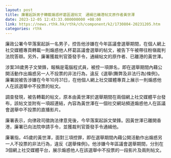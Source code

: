 ```yaml
---
layout: post
title: 廉署起訴男子轉載煽惑杯葛區選帖文　通緝已離港帖文原作者黃世澤
date: 2023-12-05 12:43:33.000000000 +08:00
link: https://news.rthk.hk/rthk/ch/component/k2/1730804-20231205.htm
categories: rthk
---
```


廉政公署今早落案起訴一名男子，控告他涉嫌在今年區議會選舉期間，在個人網上社交媒體專頁轉載一則煽惑他人杯葛區議會選舉的帖文，被告下午被帶往粉嶺裁判法院答辯。另外，廉署獲裁判官簽發手令，通緝帖文的原作者、已離港的黃世澤。

涉案38歲男子文榮鋒，報稱是電腦程式員，被控一項罪名，即在選舉期間內藉公開活動作出煽惑另一人不投票的非法行為，違反《選舉(舞弊及非法行為)條例》。廉署說被告涉嫌在今年10月31日，在他個人網上社交媒體專頁上展示一則煽惑他人在該選舉中不投票的帖文。

調查發現，被告轉載的帖文，原本由黃世澤於選舉期間在兩個網上社交媒體平台發布，該帖文並附有一項超連結，內容為黃世澤在一個社交網站頻道煽惑他人在區議會選舉中不投票的直播影片。

廉署表示，向律政司徵詢法律意見後，今早落案起訴文榮鋒。因黃世澤已離開香港，廉署已向法院申請手令，並獲裁判官簽發手令通緝他。

廉署指，45歲的黃世澤，面對三項控罪，即在選舉期間內藉公開活動作出煽惑另一人不投票的非法行為，違反《選舉條例》。他涉嫌今年區議會選舉期間，分別在3個網上社交媒體平台，展示煽惑他人在該選舉中不投票的一段影片及兩則帖文。

